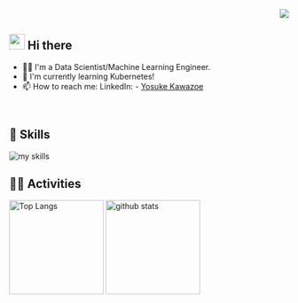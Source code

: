 <!-- 1. Change GitHub username -->
<div align="right">
  <img src="https://komarev.com/ghpvc/?username=username" />
</div>


<!-- 2. Change profile and contact information -->
## <img src="https://media.giphy.com/media/hvRJCLFzcasrR4ia7z/giphy.gif" width="28"> Hi there

- 🧑‍💻 I'm a Data Scientist/Machine Learning Engineer.
- 🌱 I'm currently learning Kubernetes!
- 📫 How to reach me: LinkedIn:  - [Yosuke Kawazoe](http://linkedin.com/in/yosuke-kawazoe-8782b218b)
<br>


<!-- 3. Change to your preferred tech stack -->
<!-- Light mode: theme=light, Dark mode: theme=dark -->
<!-- List of icon options: https://arc.net/l/quote/zizyykfh -->
## 🌱 Skills
<img alt="my skills" src="https://skillicons.dev/icons?theme=dark&perline=7&i=html,css,js,ts,python,r,bash,mysql,docker,linux,aws,gcp" />
<br>


<!-- 4. Change GitHub username in 2 places -->
<!-- Light mode: theme=light, Dark mode: theme=vue-dark  -->
## 🏃‍♀️ Activities
<div align="left"> 
  <img alt="Top Langs" height="170px" src="https://github-readme-stats.vercel.app/api?username=Yosuke0805&theme=vue-dark&layout=compact" />
  <img alt="github stats" height="170px" src="https://github-readme-stats.vercel.app/api/top-langs/?username=Yosuke0805&theme=vue-dark&layout=compact" />
</div>


<!--
This repository is a ✨ _special_ ✨ repository because its `README.md` (this file) appears on your GitHub profile.

Here are some ideas to get you started:

- 🔭 I'm currently working on ...
- 🌱 I'm currently learning ...
- 👯 I'm looking to collaborate on ...
- 🤔 I'm looking for help with ...
- 💬 Ask me about ...
- 📫 How to reach me: ...
- 😄 Pronouns: ...
- ⚡ Fun fact: ...
-->